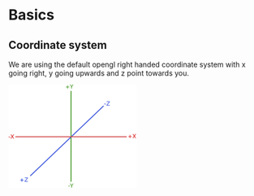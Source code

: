 # Basics

## Coordinate system

We are using the default opengl right handed coordinate system with x going right, y going upwards and z point towards you.

![image](img/coordinate_system.png)

